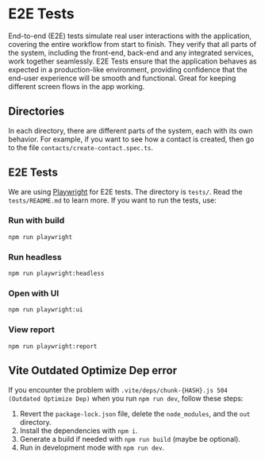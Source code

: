 # E2E Tests
End-to-end (E2E) tests simulate real user interactions with the application, covering the entire workflow from start to finish. They verify that all parts of the system, including the front-end, back-end and any integrated services, work together seamlessly. E2E Tests ensure that the application behaves as expected in a production-like environment, providing confidence that the end-user experience will be smooth and functional. Great for keeping different screen flows in the app working.

## Directories
In each directory, there are different parts of the system, each with its own behavior. For example, if you want to see how a contact is created, then go to the file `contacts/create-contact.spec.ts`.

## E2E Tests
We are using [Playwright](https://playwright.dev) for E2E tests. The directory is `tests/`. Read the `tests/README.md` to learn more. If you want to run the tests, use:

### Run with build
```
npm run playwright
```

### Run headless
```
npm run playwright:headless
```

### Open with UI
```
npm run playwright:ui
```

### View report
```
npm run playwright:report
```

## Vite Outdated Optimize Dep error
If you encounter the problem with `.vite/deps/chunk-{HASH}.js 504 (Outdated Optimize Dep)` when you run `npm run dev`, follow these steps:
1. Revert the `package-lock.json` file, delete the `node_modules`, and the `out` directory.
2. Install the dependencies with `npm i`.
3. Generate a build if needed with `npm run build` (maybe be optional).
4. Run in development mode with `npm run dev`.
